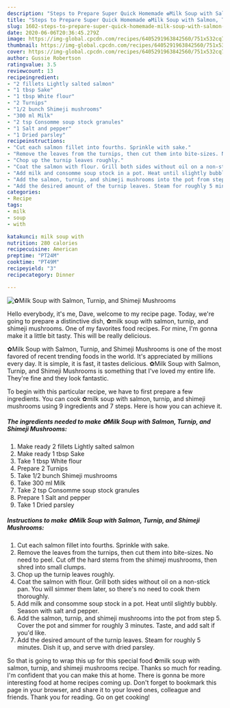 ```yaml
---
description: "Steps to Prepare Super Quick Homemade ✿Milk Soup with Salmon, Turnip, and Shimeji Mushrooms"
title: "Steps to Prepare Super Quick Homemade ✿Milk Soup with Salmon, Turnip, and Shimeji Mushrooms"
slug: 1602-steps-to-prepare-super-quick-homemade-milk-soup-with-salmon-turnip-and-shimeji-mushrooms
date: 2020-06-06T20:36:45.279Z
image: https://img-global.cpcdn.com/recipes/6405291963842560/751x532cq70/✿milk-soup-with-salmon-turnip-and-shimeji-mushrooms-recipe-main-photo.jpg
thumbnail: https://img-global.cpcdn.com/recipes/6405291963842560/751x532cq70/✿milk-soup-with-salmon-turnip-and-shimeji-mushrooms-recipe-main-photo.jpg
cover: https://img-global.cpcdn.com/recipes/6405291963842560/751x532cq70/✿milk-soup-with-salmon-turnip-and-shimeji-mushrooms-recipe-main-photo.jpg
author: Gussie Robertson
ratingvalue: 3.5
reviewcount: 13
recipeingredient:
- "2 fillets Lightly salted salmon"
- "1 tbsp Sake"
- "1 tbsp White flour"
- "2 Turnips"
- "1/2 bunch Shimeji mushrooms"
- "300 ml Milk"
- "2 tsp Consomme soup stock granules"
- "1 Salt and pepper"
- "1 Dried parsley"
recipeinstructions:
- "Cut each salmon fillet into fourths. Sprinkle with sake."
- "Remove the leaves from the turnips, then cut them into bite-sizes. No need to peel. Cut off the hard stems from the shimeji mushrooms, then shred into small clumps."
- "Chop up the turnip leaves roughly."
- "Coat the salmon with flour. Grill both sides without oil on a non-stick  pan. You will simmer them later, so there&#39;s no need to cook them thoroughly."
- "Add milk and consomme soup stock in a pot. Heat until slightly bubbly. Season with salt and pepper."
- "Add the salmon, turnip, and shimeji mushrooms into the pot from step 5. Cover the pot and simmer for roughly 3 minutes. Taste, and add salt if you&#39;d like."
- "Add the desired amount of the turnip leaves. Steam for roughly 5 minutes. Dish it up, and serve with dried parsley."
categories:
- Recipe
tags:
- milk
- soup
- with

katakunci: milk soup with 
nutrition: 280 calories
recipecuisine: American
preptime: "PT24M"
cooktime: "PT49M"
recipeyield: "3"
recipecategory: Dinner

---
```



![✿Milk Soup with Salmon, Turnip, and Shimeji Mushrooms](https://img-global.cpcdn.com/recipes/6405291963842560/751x532cq70/✿milk-soup-with-salmon-turnip-and-shimeji-mushrooms-recipe-main-photo.jpg)

Hello everybody, it's me, Dave, welcome to my recipe page. Today, we're going to prepare a distinctive dish, ✿milk soup with salmon, turnip, and shimeji mushrooms. One of my favorites food recipes. For mine, I'm gonna make it a little bit tasty. This will be really delicious.



✿Milk Soup with Salmon, Turnip, and Shimeji Mushrooms is one of the most favored of recent trending foods in the world. It's appreciated by millions every day. It is simple, it is fast, it tastes delicious. ✿Milk Soup with Salmon, Turnip, and Shimeji Mushrooms is something that I've loved my entire life. They're fine and they look fantastic.


To begin with this particular recipe, we have to first prepare a few ingredients. You can cook ✿milk soup with salmon, turnip, and shimeji mushrooms using 9 ingredients and 7 steps. Here is how you can achieve it.

<!--inarticleads1-->

##### The ingredients needed to make ✿Milk Soup with Salmon, Turnip, and Shimeji Mushrooms:

1. Make ready 2 fillets Lightly salted salmon
1. Make ready 1 tbsp Sake
1. Take 1 tbsp White flour
1. Prepare 2 Turnips
1. Take 1/2 bunch Shimeji mushrooms
1. Take 300 ml Milk
1. Take 2 tsp Consomme soup stock granules
1. Prepare 1 Salt and pepper
1. Take 1 Dried parsley




<!--inarticleads2-->

##### Instructions to make ✿Milk Soup with Salmon, Turnip, and Shimeji Mushrooms:

1. Cut each salmon fillet into fourths. Sprinkle with sake.
1. Remove the leaves from the turnips, then cut them into bite-sizes. No need to peel. Cut off the hard stems from the shimeji mushrooms, then shred into small clumps.
1. Chop up the turnip leaves roughly.
1. Coat the salmon with flour. Grill both sides without oil on a non-stick  pan. You will simmer them later, so there&#39;s no need to cook them thoroughly.
1. Add milk and consomme soup stock in a pot. Heat until slightly bubbly. Season with salt and pepper.
1. Add the salmon, turnip, and shimeji mushrooms into the pot from step 5. Cover the pot and simmer for roughly 3 minutes. Taste, and add salt if you&#39;d like.
1. Add the desired amount of the turnip leaves. Steam for roughly 5 minutes. Dish it up, and serve with dried parsley.




So that is going to wrap this up for this special food ✿milk soup with salmon, turnip, and shimeji mushrooms recipe. Thanks so much for reading. I'm confident that you can make this at home. There is gonna be more interesting food at home recipes coming up. Don't forget to bookmark this page in your browser, and share it to your loved ones, colleague and friends. Thank you for reading. Go on get cooking!
